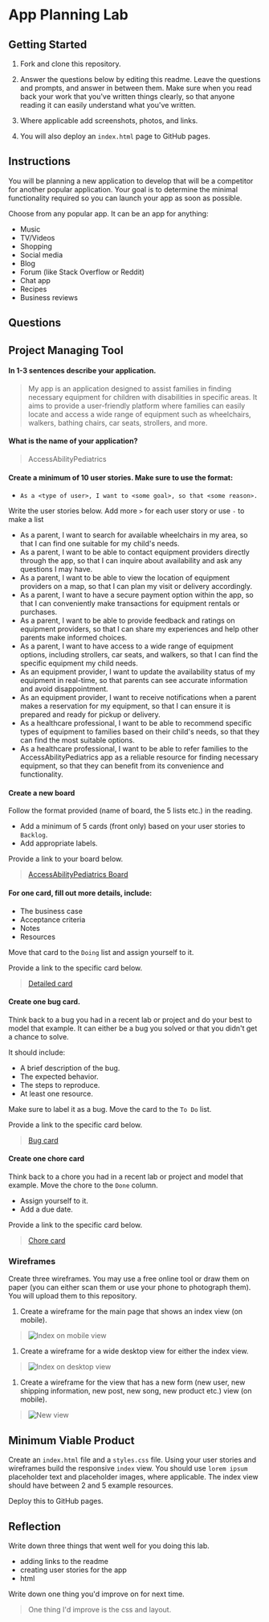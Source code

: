 # App Planning Lab

## Getting Started

1. Fork and clone this repository.

1. Answer the questions below by editing this readme. Leave the questions and prompts, and answer in between them. Make sure when you read back your work that you've written things clearly, so that anyone reading it can easily understand what you've written.

1. Where applicable add screenshots, photos, and links.

1. You will also deploy an `index.html` page to GitHub pages.

## Instructions

You will be planning a new application to develop that will be a competitor for another popular application. Your goal is to determine the minimal functionality required so you can launch your app as soon as possible.

Choose from any popular app. It can be an app for anything:

- Music
- TV/Videos
- Shopping
- Social media
- Blog
- Forum (like Stack Overflow or Reddit)
- Chat app
- Recipes
- Business reviews

## Questions

## Project Managing Tool

#### In 1-3 sentences describe your application.

> My app is an application designed to assist families in finding necessary equipment for children with disabilities in specific areas. It aims to provide a user-friendly platform where families can easily locate and access a wide range of equipment such as wheelchairs, walkers, bathing chairs, car seats, strollers, and more.

#### What is the name of your application?

> AccessAbilityPediatrics

#### Create a minimum of 10 user stories. Make sure to use the format:

- `As a <type of user>, I want to <some goal>, so that <some reason>.`

Write the user stories below. Add more `>` for each user story or use `-` to make a list

- As a parent, I want to search for available wheelchairs in my area, so that I can find one suitable for my child's needs.
- As a parent, I want to be able to contact equipment providers directly through the app, so that I can inquire about availability and ask any questions I may have.
- As a parent, I want to be able to view the location of equipment providers on a map, so that I can plan my visit or delivery accordingly.
- As a parent, I want to have a secure payment option within the app, so that I can conveniently make transactions for equipment rentals or purchases.
- As a parent, I want to be able to provide feedback and ratings on equipment providers, so that I can share my experiences and help other parents make informed choices.
- As a parent, I want to have access to a wide range of equipment options, including strollers, car seats, and walkers, so that I can find the specific equipment my child needs.
- As an equipment provider, I want to update the availability status of my equipment in real-time, so that parents can see accurate information and avoid disappointment.
- As an equipment provider, I want to receive notifications when a parent makes a reservation for my equipment, so that I can ensure it is prepared and ready for pickup or delivery.
- As a healthcare professional, I want to be able to recommend specific types of equipment to families based on their child's needs, so that they can find the most suitable options.
- As a healthcare professional, I want to be able to refer families to the AccessAbilityPediatrics app as a reliable resource for finding necessary equipment, so that they can benefit from its convenience and functionality.

#### Create a new board

Follow the format provided (name of board, the 5 lists etc.) in the reading.

- Add a minimum of 5 cards (front only) based on your user stories to `Backlog`.
- Add appropriate labels.

Provide a link to your board below.

> [AccessAbilityPediatrics Board](https://trello.com/b/kHuaesLs/accessabilitypediatrics-app-board)

#### For one card, fill out more details, include:

- The business case
- Acceptance criteria
- Notes
- Resources

Move that card to the `Doing` list and assign yourself to it.

Provide a link to the specific card below.

> [Detailed card](https://trello.com/c/U71HQ3HF/3-as-a-parent-i-want-to-have-access-to-a-wide-range-of-equipment-options-including-strollers-car-seats-and-walkers-so-that-i-can-f)

#### Create one bug card.

Think back to a bug you had in a recent lab or project and do your best to model that example.
It can either be a bug you solved or that you didn't get a chance to solve.

It should include:

- A brief description of the bug.
- The expected behavior.
- The steps to reproduce.
- At least one resource.

Make sure to label it as a bug. Move the card to the `To Do` list.

Provide a link to the specific card below.

> [Bug card](https://trello.com/c/6AX0BQmM/6-bug-equipment-availability-incorrect)

#### Create one chore card

Think back to a chore you had in a recent lab or project and model that example. Move the chore to the `Done` column.

- Assign yourself to it.
- Add a due date.

Provide a link to the specific card below.

> [Chore card](https://trello.com/c/3Z3lF2Ij/7-conduct-user-research)

### Wireframes

Create three wireframes. You may use a free online tool or draw them on paper (you can either scan them or use your phone to photograph them). You will upload them to this repository.

1. Create a wireframe for the main page that shows an index view (on mobile).

> ![Index on mobile view](../../../Documents/Mobile-view.excalidraw)

1. Create a wireframe for a wide desktop view for either the index view.

> ![Index on desktop view](../../../Documents/Wide-view.excalidraw)

1. Create a wireframe for the view that has a new form (new user, new shipping information, new post, new song, new product etc.) view (on mobile).

> ![New view](../../../Documents/New-form-view.excalidraw)

## Minimum Viable Product

Create an `index.html` file and a `styles.css` file. Using your user stories and wireframes build the responsive `index` view. You should use `lorem ipsum` placeholder text and placeholder images, where applicable. The index view should have between 2 and 5 example resources.

Deploy this to GitHub pages.

## Reflection

Write down three things that went well for you doing this lab.
 
 - adding links to the readme
 - creating user stories for the app
 - html

Write down one thing you'd improve on for next time.

> One thing I'd improve is the css and layout.
